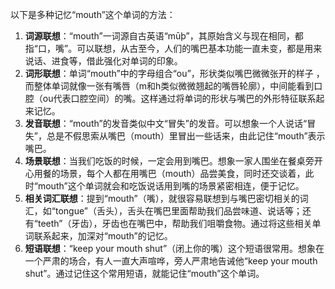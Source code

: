 以下是多种记忆“mouth”这个单词的方法：
1. **词源联想**：“mouth”一词源自古英语“mūþ”，其原始含义与现在相同，都指“口，嘴”。可以联想，从古至今，人们的嘴巴基本功能一直未变，都是用来说话、进食等，借此强化对单词的印象。
2. **词形联想**：单词“mouth”中的字母组合“ou”，形状类似嘴巴微微张开的样子 ，而整体单词就像一张有嘴唇（m和h类似微微翘起的嘴唇轮廓），中间能看到口腔（ou代表口腔空间）的嘴。这样通过将单词的形状与嘴巴的外形特征联系起来记忆。
3. **发音联想**：“mouth”的发音类似中文“冒失”的发音。可以想象一个人说话“冒失”，总是不假思索从嘴巴（mouth）里冒出一些话来，由此记住“mouth”表示嘴巴。
4. **场景联想**：当我们吃饭的时候，一定会用到嘴巴。想象一家人围坐在餐桌旁开心用餐的场景，每个人都在用嘴巴（mouth）品尝美食，同时还交谈着，此时“mouth”这个单词就会和吃饭说话用到嘴的场景紧密相连，便于记忆。
5. **相关词汇联想**：提到“mouth”（嘴），就很容易联想到与嘴巴密切相关的词汇，如“tongue”（舌头），舌头在嘴巴里面帮助我们品尝味道、说话等；还有“teeth”（牙齿），牙齿也在嘴巴中，帮助我们咀嚼食物。通过将这些相关单词联系起来，加深对“mouth”的记忆。
6. **短语联想**：“keep your mouth shut”（闭上你的嘴）这个短语很常用。想象在一个严肃的场合，有人一直大声喧哗，旁人严肃地告诫他“keep your mouth shut”。通过记住这个常用短语，就能记住“mouth”这个单词。 